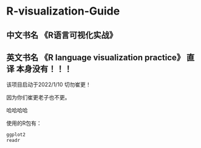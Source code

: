 # R-visualization-Guide
## 中文书名 《R语言可视化实战》
## 英文书名 《R language visualization practice》 直译 本身没有！！！

该项目启动于2022/1/10 切勿崔更！

因为你们崔更老子也不更。

哈哈哈哈

使用的R包有：

~~~R
ggplot2
readr
~~~


